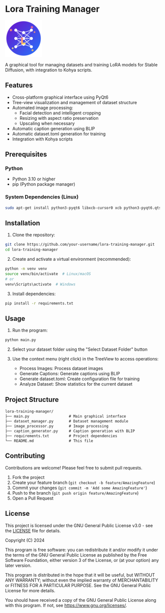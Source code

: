 # Lora Training Manager

<img src="icon.svg" alt="Logo" width="120"/>

A graphical tool for managing datasets and training LoRA models for Stable Diffusion, with integration to Kohya scripts.

## Features

- Cross-platform graphical interface using PyQt6
- Tree-view visualization and management of dataset structure
- Automated image processing:
  - Facial detection and intelligent cropping
  - Resizing with aspect ratio preservation
  - Upscaling when necessary
- Automatic caption generation using BLIP
- Automatic dataset.toml generation for training
- Integration with Kohya scripts

## Prerequisites

### Python
- Python 3.10 or higher
- pip (Python package manager)

### System Dependencies (Linux)
```bash
sudo apt-get install python3-pyqt6 libxcb-cursor0 xcb python3-pyqt6.qtsvg libxcb-xinerama0 libxcb-randr0 libxcb-xtest0 libxcb-shape0 libxcb-xkb1
```

## Installation

1. Clone the repository:
```bash
git clone https://github.com/your-username/lora-training-manager.git
cd lora-training-manager
```

2. Create and activate a virtual environment (recommended):
```bash
python -m venv venv
source venv/bin/activate  # Linux/macOS
# or
venv\Scripts\activate  # Windows
```

3. Install dependencies:
```bash
pip install -r requirements.txt
```

## Usage

1. Run the program:
```bash
python main.py
```

2. Select your dataset folder using the "Select Dataset Folder" button

3. Use the context menu (right click) in the TreeView to access operations:
   - Process Images: Process dataset images
   - Generate Captions: Generate captions using BLIP
   - Generate dataset.toml: Create configuration file for training
   - Analyze Dataset: Show statistics for the current dataset

## Project Structure

```
lora-training-manager/
├── main.py                  # Main graphical interface
├── dataset_manager.py       # Dataset management module
├── image_processor.py       # Image processing
├── caption_generator.py     # Caption generation with BLIP
├── requirements.txt         # Project dependencies
└── README.md                # This file
```

## Contributing

Contributions are welcome! Please feel free to submit pull requests.

1. Fork the project
2. Create your feature branch (`git checkout -b feature/AmazingFeature`)
3. Commit your changes (`git commit -m 'Add some AmazingFeature'`)
4. Push to the branch (`git push origin feature/AmazingFeature`)
5. Open a Pull Request

## License

This project is licensed under the GNU General Public License v3.0 - see the [LICENSE](LICENSE) file for details.

Copyright (C) 2024 

This program is free software: you can redistribute it and/or modify
it under the terms of the GNU General Public License as published by
the Free Software Foundation, either version 3 of the License, or
(at your option) any later version.

This program is distributed in the hope that it will be useful,
but WITHOUT ANY WARRANTY; without even the implied warranty of
MERCHANTABILITY or FITNESS FOR A PARTICULAR PURPOSE.  See the
GNU General Public License for more details.

You should have received a copy of the GNU General Public License
along with this program.  If not, see <https://www.gnu.org/licenses/>.
